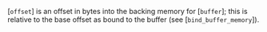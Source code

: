 [`offset`] is an offset in bytes into the backing memory for
[`buffer`]; this is relative to the base offset as bound to the buffer
(see [`bind_buffer_memory`]).